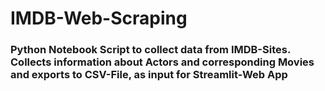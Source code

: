 # IMDB-Web-Scraping
### Python Notebook Script to collect data from IMDB-Sites. Collects information about Actors and corresponding Movies and exports to CSV-File, as input for Streamlit-Web App
